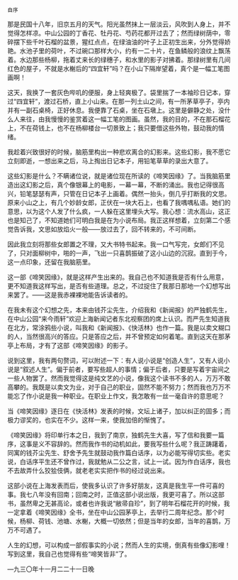     自序 

   那是民国十八年，旧京五月的天气。阳光虽然抹上一层淡云，风吹到人身上，并不觉得怎样凉。中山公园的丁香花、牡丹花、芍药花都开过去了；然而绿树荫中，零碎摆下些千叶石榴的盆景，猩红点点，在绿油油的叶子上正初生出来，分外觉得娇艳。水池子里的荷叶，不过碗口那样大小，约有一二十片，在鱼鳞般的浪纹上飘荡着。水边那些杨柳，拖着丈来长的绿穗子，和水里的影子对拂着。那绿树里有几间红色的屋子，不就是水榭后的“四宜轩”吗？在小山下隔岸望着，真个是一幅工笔图画啊！

   这天，我换了一套灰色哔叽的便服，身上轻爽极了。袋里揣了一本袖珍日记本，穿过“四宜轩”，渡过石桥，直上小山来。在那一列土山之间，有一所茅草亭子，亭内并有一副石桌椅，正好休息。我便靠了石桌，坐在石墩上。这里是僻静之处，没什么人来往，由我慢慢的鉴赏着这一幅工笔的图画。虽然，我的目的，不在那石榴花上，不在荷钱上，也不在杨柳楼台一切景致上；我只要借这些外物，鼓动我的情绪。

   我趁着兴致很好的时候，脑筋里构出一种悲欢离合的幻影来。这些幻影，我不愿它立刻即逝，一想出来之后，马上掏出日记本子，用铅笔草草的录出大意了。

   这些幻影是什么？不瞒诸位说，就是诸位现在所读的《啼笑因缘》了。当我脑筋里造出这幻影之后，真个像银幕上的电影，一幕一幕，不断的涌出。我也记得很高兴，铅笔瑟瑟有声，只管在日记本子上画着。偶然一抬头，倒几乎打断我的文思。原来小山之上，有几个妙龄女郎，正伏在一块大石上，也看了我喁喁私语。她们的意思，以为这个人发了什么疯，一人躲在这里埋头大写。我心想：流水高山，这正也是知己了，不知道她们可明白我是在为小说布局。我正这样想着，立刻第二个感觉告诉我，文思如放焰火一般——放过去了，回不转来的，不可间断。

   因此我立刻将那些女郎置之不理，又大书特书起来。我一口气写完，女郎们不见了，只对面柳树中，啪的一声，飞出一只喜鹊振破了这小山边的沉寂。直到于今，这一点印象，还留在我脑筋里。

   这一部《啼笑因缘》，就是这样产生出来的。我自己也不知道我是否有什么用意，更不知道我这样写出，是否有些道理。总之，不过捉住了我那日那地一个幻想写出来罢了。——这是我赤裸裸地能告诉读者的。

   在我未有这个幻想之先，本来由钱芥尘先生，介绍我和《新闻报》的严独鹤先生，在中山公园“来今雨轩”欢迎上海新闻记者东北视察团的席上认识。而严先生知道我在北方，常涂鸦些小说，叫我和《新闻报》、《快活林》也作一篇。我是以卖文糊口的人，当然很高兴的答应。只是答应之后，并不曾预定如何着笔。直到这天在那茅亭上布局，才有了这部《啼笑因缘》的影子。

   说到这里，我有两句赘词，可以附述一下：有人说小说是“创造人生”，又有人说小说是“叙述人生”。偏于前者，要写些超人的事情；偏于后者，只要是写着宇宙间之一些人物罢了。然而我觉得这是纯文艺的小说，像我这个读书不多的人，万万不敢高攀的。我既是以卖文为业，对于自己的职业，固然不能不努力；然而我也万万不能忘了作小说是我一种职业。在职业上作文，我怎敢有一丝一毫自许的意思呢？

   当《啼笑因缘》逐日在《快活林》发表的时候，文坛上诸子，加以纠正的固多；而极力谬奖的，也实在不少。这样一来，使我加倍的惭愧了。

   《啼笑因缘》将印单行本之日，我到了南京，独鹤先生大喜，写了信和我要一篇序，这事是义不容辞的。然而我作书的动机如此，要我写些什么呢？我正踌躇着，同寓的钱芥尘先生、舒舍予先生就鼓动我作篇白话序，以为必能写得切实些。老实说，白话序平生还不曾作过，我就勉从二公之言，试上一试。因为作白话序，我也不去故弄什么狡狯伎俩，就老老实实把作书的经过说出来。

   这部小说在上海发表而后，使我多认识了许多好朋友，这真是我生平一件可喜的事。我七八年没有回南；回南之时，正值这部小说出版，我更可喜了。所以这部书，虽然卑之无甚高论，或者也许我说“敝帚自珍”，到了明年石榴花开的时候，我一定拿着《啼笑因缘》全书，坐在中山公园茅亭上，去举行二周年纪念。那个时候，杨柳、荷钱、池塘、水榭，大概一切依然；但是当年的女郎，当年的喜鹊，万万不可遇了。

   人生的幻想，可以构成一部假事实的小说；然而人生的实境，倒真有些像幻影哩！写到这里，我自己也觉得有些“啼笑皆非”了。

   —九三〇年十一月二二十一日晚

